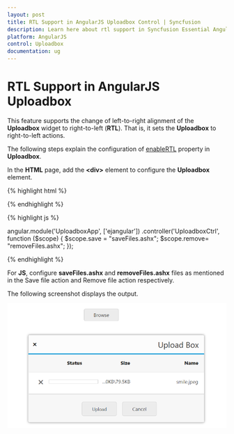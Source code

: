 ```yaml
---
layout: post
title: RTL Support in AngularJS Uploadbox Control | Syncfusion
description: Learn here about rtl support in Syncfusion Essential AngularJS Uploadbox Control, its elements, and more.
platform: AngularJS
control: Uploadbox
documentation: ug
---
```


# RTL Support in AngularJS Uploadbox

This feature supports the change of left-to-right alignment of the **Uploadbox** widget to right-to-left (**RTL**). That is, it sets the **Uploadbox** to right-to-left actions.

The following steps explain the configuration of [enableRTL](https://help.syncfusion.com/api/js/ejuploadbox#members:enablertl) property in **Uploadbox**. 

In the **HTML** page, add the **&lt;div&gt;** element to configure the **Uploadbox** element.

{% highlight html %}

<div class="control">
  <div id="Uploadbox" ej-uploadbox e-saveurl="save" e-removeurl="remove" e-enablertl="true"></div>
</div>

{% endhighlight %}

{% highlight js %}
  
angular.module('UploadboxApp', ['ejangular'])
.controller('UploadboxCtrl', function ($scope) {
    $scope.save = "saveFiles.ashx";
    $scope.remove= "removeFiles.ashx";
});

{% endhighlight %}

For **JS**, configure **saveFiles.ashx** and **removeFiles.ashx** files as mentioned in the Save file action and Remove file action respectively.

The following screenshot displays the output.

![AngularJS Uploadbox rtl support](RTL-Support_images/RTL-Support_img1.png) 